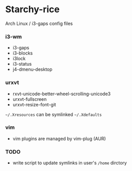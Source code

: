 # Starchy-rice
Arch Linux / i3-gaps config files

### i3-wm

* i3-gaps
* i3-blocks
* i3lock
* i3-status
* j4-dmenu-desktop

### urxvt

* rxvt-unicode-better-wheel-scrolling-unicode3
* urxvt-fullscreen
* urxvt-resize-font-git

`~/.Xresources` can be symlinked `~/.Xdefaults`

### vim

* vim plugins are managed by vim-plug (AUR)

### TODO

* write script to update symlinks in user's `/home` dirctory
